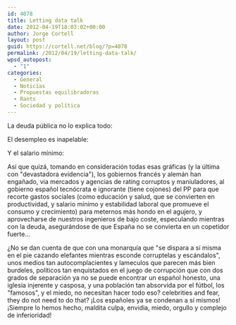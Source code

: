 ```yaml
---
id: 4078
title: Letting data talk
date: 2012-04-19T18:03:02+00:00
author: Jorge Cortell
layout: post
guid: https://cortell.net/blog/?p=4078
permalink: /2012/04/19/letting-data-talk/
wpsd_autopost:
  - "1"
categories:
  - General
  - Noticias
  - Propuestas equilibradoras
  - Rants
  - Sociedad y polí­tica
---
```

La deuda pública no lo explica todo:</p> 

El desempleo es inapelable:</p> 

Y el salario mínimo:</p> 

Así que quizá, tomando en consideración todas esas gráficas (y la última con "devastadora evidencia"), los gobiernos francés y alemán han engañado, via mercados y agencias de rating corruptos y maniuladores, al gobierno español tecnócrata e ignorante (tiene cojones) del PP para que recorte gastos sociales (como educación y salud, que se convierten en productividad, y salario mínimo y estabilidad laboral que promueve el consumo y crecimiento) para meternos más hondo en el agujero, y aprovecharse de nuestros ingenieros de bajo coste, especulando mientras con la deuda, asegurándose de que España no se convierta en un copetidor fuerte...</p> 

¿No se dan cuenta de que con una monarquía que "se dispara a sí misma en el pie cazando elefantes mientras esconde corruptelas y escándalos", unos medios tan autocomplacientes y lameculos que parecen más bien burdeles, políticos tan enquistados en el juego de corrupción que con dos grados de separación ya no se puede encontrar un español honesto, una iglesia injerente y casposa, y una población tan absorvida por el fútbol, los "famosos", y el miedo, no necesitan hacer todo eso? celebrities and fear, they do not need to do that? ¡Los españoles ya se condenan a sí mismos! ¡Siempre lo hemos hecho, maldita culpa, envidia, miedo, orgullo y complejo de inferioridad!
